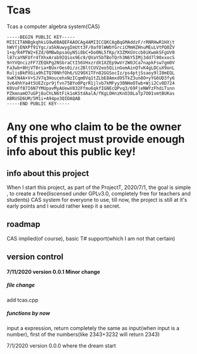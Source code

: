# Tcas
Tcas a computer algebra system(CAS)

    -----BEGIN PUBLIC KEY-----
    MIICITANBgkqhkiG9w0BAQEFAAOCAg4AMIICCQKCAgBqGMAddzF/rRNRHwR1HXjt
    hWVfjENXPf91Ygc/a5kNuwygImUtt3F/0af0lWWbYGrciCMmHZHnuMEuLVtPQ0ZV
    1+q/R4PTW2+EZd/6MBwbpsaGyN5i8bC+Do0NL5fKp/X3ZMXGVccb0iKwmkSFgUV8
    l87caYNFUfr4TXhxArab9IQiox9Ec9/QVaY5bTBoTQrh3N6Y5IMj3dd7l90xxocS
    9nYVQncizFF7ZEQkPg2NSbraCtI56VHxzrdX1XZEp9wVr2W0JCa7napkFsw7gm0V
    Fa3wb+8HjVT0ria+BUxrOes0i/zc2BltCUV2eo5QiinGomAinQfvK4gLDCuX9onL
    RuljsBkPXGia9hITQ70NhfOh6/U29OX1TFn82GGSocIz/ps4ptjSsaoy9lI0mEQL
    VwKtN4A+V+SJV7q3HoucehxNzICqm0Vq1tZLbE8Amxd95TkZ3un8O+yYG6UD3fy6
    3v64hhYa4t5UEZcpr9jfvn75BYo0PqrR1jlvb7kMFyy30NHeOTwb+Wji2Cv0D724
    K0VoFf87I6N7YMUpavMyAUewV832Ffmu6qkfIGNEcQPvq3/69FjeNWYzFhdiTsnn
    PZkmnamO7uGPj8uChLN6tFik1oKStdAalA/fKgLOHnzKnO38LaTp7O01vmtBUKas
    ABRUSD6UM/5M1i+A94po3QIDAQAB
    -----END PUBLIC KEY-----

# Any one who claim to be the owner of this project must provide enough info about this public key!

## info about this project

When I start this project, as part of the ProjectT, 2020/7/1, the goal is simple , to create a free(liscensed under GPLv3.0, completely free for teachers and students)
CAS system for everyone to use, till now, the project is still at it's early points and I would rather keep it a secret.

## roadmap

CAS implied(of course), basic T# support(which I am not that certain)

## version control

#### 7/11/2020 version 0.0.1 Minor change

##### file change
add tcas.cpp
##### functions by now
input a expression, return completely the same as input(when input is a number), first of the numbers(like 2343+3232 will return 2343)

7/1/2020 version 0.0.0 where the dream start
